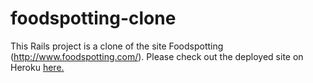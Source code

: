 foodspotting-clone
===================
This Rails project is a clone of the site Foodspotting (http://www.foodspotting.com/). Please check out the deployed site on Heroku <a href=http://tranquil-bastion-4146.herokuapp.com/dishes>here.</a>